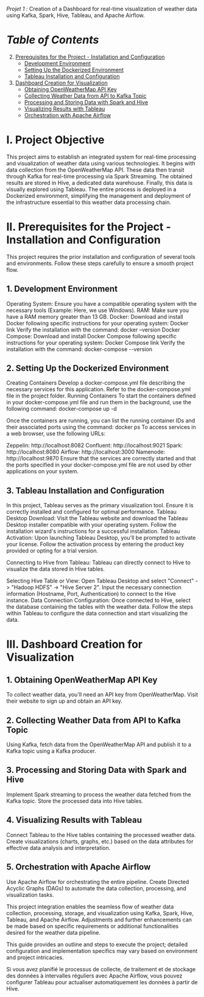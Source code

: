 

*Projet 1 :* Creation of a Dashboard for real-time visualization of weather data using Kafka, Spark, Hive, Tableau, and Apache Airflow.

# *Table of Contents*
2. [Prerequisites for the Project - Installation and Configuration](#prerequisites-for-the-project---installation-and-configuration)
    - [Development Environment](#1-development-environment)
    - [Setting Up the Dockerized Environment](#2-setting-up-the-dockerized-environment)
    - [Tableau Installation and Configuration](#3-tableau-installation-and-configuration)
3. [Dashboard Creation for Visualization](#dashboard-creation-for-visualization)
    - [Obtaining OpenWeatherMap API Key](#1-obtaining-openweathermap-api-key)
    - [Collecting Weather Data from API to Kafka Topic](#2-collecting-weather-data-from-api-to-kafka-topic)
    - [Processing and Storing Data with Spark and Hive](#3-processing-and-storing-data-with-spark-and-hive)
    - [Visualizing Results with Tableau](#4-visualizing-results-with-tableau)
    - [Orchestration with Apache Airflow](#5-orchestration-with-apache-airflow)

# I. Project Objective

This project aims to establish an integrated system for real-time processing and visualization of weather data using various technologies. It begins with data collection from the OpenWeatherMap API. These data then transit through Kafka for real-time processing via Spark Streaming. The obtained results are stored in Hive, a dedicated data warehouse. Finally, this data is visually explored using Tableau. The entire process is deployed in a Dockerized environment, simplifying the management and deployment of the infrastructure essential to this weather data processing chain.

# II. Prerequisites for the Project - Installation and Configuration

This project requires the prior installation and configuration of several tools and environments. Follow these steps carefully to ensure a smooth project flow.

## 1. Development Environment
Operating System: Ensure you have a compatible operating system with the necessary tools (Example: Here, we use Windows).
RAM: Make sure you have a RAM memory greater than 13 GB.
Docker:
Download and install Docker following specific instructions for your operating system: Docker link
Verify the installation with the command: docker –version
Docker Compose:
Download and install Docker Compose following specific instructions for your operating system: Docker Compose link
Verify the installation with the command: docker-compose --version
## 2. Setting Up the Dockerized Environment
Creating Containers
Develop a docker-compose.yml file describing the necessary services for this application. Refer to the docker-compose.yml file in the project folder.
Running Containers
To start the containers defined in your docker-compose.yml file and run them in the background, use the following command: docker-compose up -d

Once the containers are running, you can list the running container IDs and their associated ports using the command: docker ps
To access services in a web browser, use the following URLs:

Zeppelin: http://localhost:8082
Confluent: http://localhost:9021
Spark: http://localhost:8080
Airflow: http://localhost:3000
Namenode: http://localhost:9870
Ensure that the services are correctly started and that the ports specified in your docker-compose.yml file are not used by other applications on your system.

## 3. Tableau Installation and Configuration
In this project, Tableau serves as the primary visualization tool. Ensure it is correctly installed and configured for optimal performance.
Tableau Desktop Download:
Visit the Tableau website and download the Tableau Desktop installer compatible with your operating system.
Follow the installation wizard's instructions for a successful installation.
Tableau Activation:
Upon launching Tableau Desktop, you'll be prompted to activate your license. Follow the activation process by entering the product key provided or opting for a trial version.

Connecting to Hive from Tableau:
Tableau can directly connect to Hive to visualize the data stored in Hive tables.

Selecting Hive Table or View:
Open Tableau Desktop and select "Connect" -> "Hadoop HDFS" -> "Hive Server 2".
Input the necessary connection information (Hostname, Port, Authentication) to connect to the Hive instance.
Data Connection Configuration:
Once connected to Hive, select the database containing the tables with the weather data.
Follow the steps within Tableau to configure the data connection and start visualizing the data.
# III. Dashboard Creation for Visualization
## 1. Obtaining OpenWeatherMap API Key
To collect weather data, you'll need an API key from OpenWeatherMap. Visit their website to sign up and obtain an API key.

## 2. Collecting Weather Data from API to Kafka Topic
Using Kafka, fetch data from the OpenWeatherMap API and publish it to a Kafka topic using a Kafka producer.

## 3. Processing and Storing Data with Spark and Hive
Implement Spark streaming to process the weather data fetched from the Kafka topic. Store the processed data into Hive tables.

## 4. Visualizing Results with Tableau
Connect Tableau to the Hive tables containing the processed weather data. Create visualizations (charts, graphs, etc.) based on the data attributes for effective data analysis and interpretation.

## 5. Orchestration with Apache Airflow
Use Apache Airflow for orchestrating the entire pipeline. Create Directed Acyclic Graphs (DAGs) to automate the data collection, processing, and visualization tasks.


This project integration enables the seamless flow of weather data collection, processing, storage, and visualization using Kafka, Spark, Hive, Tableau, and Apache Airflow. Adjustments and further enhancements can be made based on specific requirements or additional functionalities desired for the weather data pipeline.

This guide provides an outline and steps to execute the project; detailed configuration and implementation specifics may vary based on environment and project intricacies.

Si vous avez planifié le processus de collecte, de traitement et de stockage des données à intervalles réguliers avec Apache Airflow, vous pouvez configurer Tableau pour actualiser automatiquement les données à partir de Hive.
